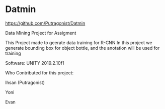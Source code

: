 # Datmin

https://github.com/Putragonist/Datmin

Data Mining Project for Assigment

This Project made to geerate data training for R-CNN
In this project we generate bounding box for object bottle, and the anotation will be used for training

Software: UNITY 2019.2.10f1

Who Contributed for this project:

Ihsan (Putragonist)

Yoni 

Evan

